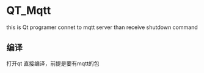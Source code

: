 # QT_Mqtt
this is Qt programer  connet to mqtt server than receive shutdown command 
## 编译
打开qt 直接编译，前提是要有mqtt的包
